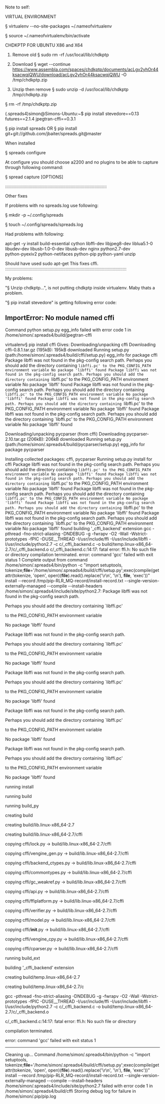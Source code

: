 Note to self:


VIRTUAL ENVIRONMENT

§ virtualenv --no-site-packages ~/.nameofvirtualenv

§ source ~/.nameofvirtualenv/bin/activate


CHDKPTP FOR UBUNTU X86 and X64

1. Remove old
§ sudo rm -rf /usr/local/lib/chdkptp

2. Download
§ wget --continue https://www.assembla.com/spaces/chdkptp/documents/acLgv2yhOr44ksacwqjQWU/download/acLgv2yhOr44ksacwqjQWU -O /tmp/chdkptp.zip

3. Unzip then remove
§ sudo unzip -d /usr/local/lib/chdkptp /tmp/chdkptp.zip

§ rm -rf /tmp/chdkptp.zip



(.spreads4)simon@Simons-Ubuntu:~$ pip install stevedore==0.13 futures==2.1.4 jpegtran-cffi==0.3.1

§ pip install spreads    OR    § pip install git+git://github.com/jbaiter/spreads.git@master


When installed

§ spreads configure

At configure you should choose a2200 and no plugins to be able to capture through following command:

§ spread capture [OPTIONS]



::::::::::::::::::::::::::::::::::::::::::::::::::::::::::::::::::::::::::::::::::

Other fixes

If problems with no spreads.log use following: 

§ mkdir -p ~/.config/spreads

§ touch ~/.config/spreads/spreads.log


Had problems with following:

apt-get -y install build-essential cython libffi-dev libjpeg8-dev liblua5.1-0\
            libudev-dev libusb-1.0-0-dev libusb-dev nginx python2.7-dev\
            python-pyexiv2 python-netifaces python-pip python-yaml unzip
          
            
Should have used sudo apt-get
This fixes cffi. 
::::::::::::::::::::::::::::::::::::::::::::::::::::::::::::::::::::::::::::::::::::::::::::::::::

My problems: 

"§ Unzip chdkptp...", is not putting chdkptp inside virtualenv. Maby thats a problem. 

"§ pip install stevedore"   is getting following error code: 

ImportError: No module named cffi
----------------------------------------
Command python setup.py egg_info failed with error code 1 in /home/simon/.spreads4/build/jpegtran-cffi

virtualenv§ pip install cffi 
Gives:
Downloading/unpacking cffi
  Downloading cffi-0.8.1.tar.gz (195kB): 195kB downloaded
  Running setup.py (path:/home/simon/.spreads4/build/cffi/setup.py) egg_info for package cffi
    Package libffi was not found in the pkg-config search path.
    Perhaps you should add the directory containing `libffi.pc'
    to the PKG_CONFIG_PATH environment variable
    No package 'libffi' found
    Package libffi was not found in the pkg-config search path.
    Perhaps you should add the directory containing `libffi.pc'
    to the PKG_CONFIG_PATH environment variable
    No package 'libffi' found
    Package libffi was not found in the pkg-config search path.
    Perhaps you should add the directory containing `libffi.pc'
    to the PKG_CONFIG_PATH environment variable
    No package 'libffi' found
    Package libffi was not found in the pkg-config search path.
    Perhaps you should add the directory containing `libffi.pc'
    to the PKG_CONFIG_PATH environment variable
    No package 'libffi' found
    Package libffi was not found in the pkg-config search path.
    Perhaps you should add the directory containing `libffi.pc'
    to the PKG_CONFIG_PATH environment variable
    No package 'libffi' found
    
Downloading/unpacking pycparser (from cffi)
  Downloading pycparser-2.10.tar.gz (206kB): 206kB downloaded
  Running setup.py (path:/home/simon/.spreads4/build/pycparser/setup.py) egg_info for package pycparser
    
Installing collected packages: cffi, pycparser
  Running setup.py install for cffi
    Package libffi was not found in the pkg-config search path.
    Perhaps you should add the directory containing `libffi.pc'
    to the PKG_CONFIG_PATH environment variable
    No package 'libffi' found
    Package libffi was not found in the pkg-config search path.
    Perhaps you should add the directory containing `libffi.pc'
    to the PKG_CONFIG_PATH environment variable
    No package 'libffi' found
    Package libffi was not found in the pkg-config search path.
    Perhaps you should add the directory containing `libffi.pc'
    to the PKG_CONFIG_PATH environment variable
    No package 'libffi' found
    Package libffi was not found in the pkg-config search path.
    Perhaps you should add the directory containing `libffi.pc'
    to the PKG_CONFIG_PATH environment variable
    No package 'libffi' found
    Package libffi was not found in the pkg-config search path.
    Perhaps you should add the directory containing `libffi.pc'
    to the PKG_CONFIG_PATH environment variable
    No package 'libffi' found
    building '_cffi_backend' extension
    gcc -pthread -fno-strict-aliasing -DNDEBUG -g -fwrapv -O2 -Wall -Wstrict-prototypes -fPIC -DUSE__THREAD -I/usr/include/ffi -I/usr/include/libffi -I/usr/include/python2.7 -c c/_cffi_backend.c -o build/temp.linux-x86_64-2.7/c/_cffi_backend.o
    c/_cffi_backend.c:14:17: fatal error: ffi.h: No such file or directory
    compilation terminated.
    error: command 'gcc' failed with exit status 1
    Complete output from command /home/simon/.spreads4/bin/python -c "import setuptools, tokenize;__file__='/home/simon/.spreads4/build/cffi/setup.py';exec(compile(getattr(tokenize, 'open', open)(__file__).read().replace('\r\n', '\n'), __file__, 'exec'))" install --record /tmp/pip-RLR_MQ-record/install-record.txt --single-version-externally-managed --compile --install-headers /home/simon/.spreads4/include/site/python2.7:
    Package libffi was not found in the pkg-config search path.

Perhaps you should add the directory containing `libffi.pc'

to the PKG_CONFIG_PATH environment variable

No package 'libffi' found

Package libffi was not found in the pkg-config search path.

Perhaps you should add the directory containing `libffi.pc'

to the PKG_CONFIG_PATH environment variable

No package 'libffi' found

Package libffi was not found in the pkg-config search path.

Perhaps you should add the directory containing `libffi.pc'

to the PKG_CONFIG_PATH environment variable

No package 'libffi' found

Package libffi was not found in the pkg-config search path.

Perhaps you should add the directory containing `libffi.pc'

to the PKG_CONFIG_PATH environment variable

No package 'libffi' found

Package libffi was not found in the pkg-config search path.

Perhaps you should add the directory containing `libffi.pc'

to the PKG_CONFIG_PATH environment variable

No package 'libffi' found

running install

running build

running build_py

creating build

creating build/lib.linux-x86_64-2.7

creating build/lib.linux-x86_64-2.7/cffi

copying cffi/lock.py -> build/lib.linux-x86_64-2.7/cffi

copying cffi/vengine_gen.py -> build/lib.linux-x86_64-2.7/cffi

copying cffi/backend_ctypes.py -> build/lib.linux-x86_64-2.7/cffi

copying cffi/commontypes.py -> build/lib.linux-x86_64-2.7/cffi

copying cffi/gc_weakref.py -> build/lib.linux-x86_64-2.7/cffi

copying cffi/api.py -> build/lib.linux-x86_64-2.7/cffi

copying cffi/ffiplatform.py -> build/lib.linux-x86_64-2.7/cffi

copying cffi/verifier.py -> build/lib.linux-x86_64-2.7/cffi

copying cffi/model.py -> build/lib.linux-x86_64-2.7/cffi

copying cffi/__init__.py -> build/lib.linux-x86_64-2.7/cffi

copying cffi/vengine_cpy.py -> build/lib.linux-x86_64-2.7/cffi

copying cffi/cparser.py -> build/lib.linux-x86_64-2.7/cffi

running build_ext

building '_cffi_backend' extension

creating build/temp.linux-x86_64-2.7

creating build/temp.linux-x86_64-2.7/c

gcc -pthread -fno-strict-aliasing -DNDEBUG -g -fwrapv -O2 -Wall -Wstrict-prototypes -fPIC -DUSE__THREAD -I/usr/include/ffi -I/usr/include/libffi -I/usr/include/python2.7 -c c/_cffi_backend.c -o build/temp.linux-x86_64-2.7/c/_cffi_backend.o

c/_cffi_backend.c:14:17: fatal error: ffi.h: No such file or directory

compilation terminated.

error: command 'gcc' failed with exit status 1

----------------------------------------
Cleaning up...
Command /home/simon/.spreads4/bin/python -c "import setuptools, tokenize;__file__='/home/simon/.spreads4/build/cffi/setup.py';exec(compile(getattr(tokenize, 'open', open)(__file__).read().replace('\r\n', '\n'), __file__, 'exec'))" install --record /tmp/pip-RLR_MQ-record/install-record.txt --single-version-externally-managed --compile --install-headers /home/simon/.spreads4/include/site/python2.7 failed with error code 1 in /home/simon/.spreads4/build/cffi
Storing debug log for failure in /home/simon/.pip/pip.log




